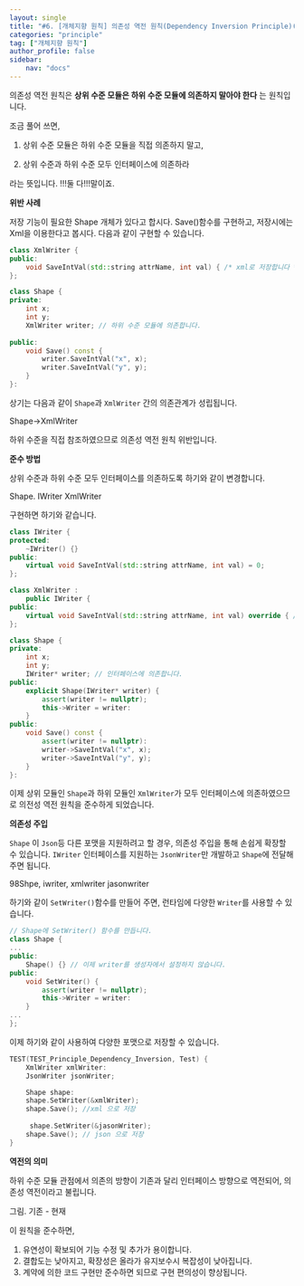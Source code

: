 ```yaml
---
layout: single
title: "#6. [개체지향 원칙] 의존성 역전 원칙(Dependency Inversion Principle)(작성중)"
categories: "principle"
tag: ["개체지향 원칙"]
author_profile: false
sidebar: 
    nav: "docs"
---
```


의존성 역전 원칙은 **상위 수준 모듈은 하위 수준 모듈에 의존하지 말아야 한다** 는 원칙입니다.

조금 풀어 쓰면,

1. 상위 수준 모듈은 하위 수준 모듈을 직접 의존하지 말고,

2. 상위 수준과 하위 수준 모두 인터페이스에 의존하라

라는 뜻입니다. !!!둘 다!!!말이죠.

**위반 사례**

저장 기능이 필요한 Shape 개체가 있다고 합시다. Save()함수를 구현하고, 저장시에는 Xml을 이용한다고 봅시다. 다음과 같이 구현할 수 있습니다.

```cpp
class XmlWriter {
public:
    void SaveIntVal(std::string attrName, int val) { /* xml로 저장합니다 */ }
};

class Shape {
private:
    int x;
    int y;
    XmlWriter writer; // 하위 수준 모듈에 의존합니다.
    
public:
    void Save() const {
        writer.SaveIntVal("x", x);
        writer.SaveIntVal("y", y);
    }
}:
```

상기는 다음과 같이 `Shape`과 `XmlWriter` 간의 의존관계가 성립됩니다.

Shape->XmlWriter

하위 수준을 직접 참조하였으므로 의존성 역전 원칙 위반입니다.

**준수 방법**

상위 수준과 하위 수준 모두 인터페이스를 의존하도록 하기와 같이 변경합니다.

Shape. IWriter XmlWriter

구현하면 하기와 같습니다.

```cpp
class IWriter {
protected:
    ~IWriter() {}
public:
    virtual void SaveIntVal(std::string attrName, int val) = 0;
};

class XmlWriter : 
    public IWriter {
public:
    virtual void SaveIntVal(std::string attrName, int val) override { /* xml로 저장합니다 */ }
};

class Shape {
private:
    int x;
    int y;
    IWriter* writer; // 인터페이스에 의존합니다.
public:
    explicit Shape(IWriter* writer) {
        assert(writer != nullptr);
        this->Writer = writer:
    }
public:
    void Save() const {
        assert(writer != nullptr):
        writer->SaveIntVal("x", x);
        writer->SaveIntVal("y", y);
    }
}:
```

이제 상위 모듈인 `Shape`과 하위 모듈인 `XmlWriter`가 모두 인터페이스에 의존하였으므로 의전성 역전 원칙을 준수하게 되었습니다.

**의존성 주입**

`Shape` 이 `Json`등 다른 포맷을 지원하려고 할 경우, 의존성 주입을 통해 손쉽게 확장할 수 있습니다. `IWriter` 인터페이스를 지원하는 `JsonWriter`만 개발하고 `Shape`에 전달해주면 됩니다.

98Shpe, iwriter, xmlwriter jasonwriter

하기와 같이 `SetWriter()`함수를 만들어 주면, 런타임에 다양한 `Writer`를 사용할 수 있습니다.

```cpp
// Shape에 SetWriter() 함수를 만듭니다.
class Shape {
...
public: 
    Shape() {} // 이제 writer를 생성자에서 설정하지 않습니다.
public:
    void SetWriter() {
        assert(writer != nullptr);
        this->Writer = writer:  
    }
...
};
```

이제 하기와 같이 사용하여 다양한 포맷으로 저장할 수 있습니다.

```cpp
TEST(TEST_Principle_Dependency_Inversion, Test) {
    XmlWriter xmlWriter:
    JsonWriter jsonWriter;

    Shape shape:
    shape.SetWriter(&xmlWriter);
    shape.Save(); //xml 으로 저장
    
     shape.SetWriter(&jasonWriter);
    shape.Save(); // json 으로 저장
}
```

**역전의 의미**

하위 수준 모듈 관점에서 의존의 방향이 기존과 달리 인터페이스 방향으로 역전되어, 의존성 역전이라고 불립니다.

그림. 기존 - 현재

이 원칙을 준수하면,

1. 유연성이 확보되어 기능 수정 및 추가가 용이합니다.
2. 결합도는 낮아지고, 확장성은 올라가 유지보수시 복잡성이 낮아집니다.
3. 계약에 의한 코드 구현만 준수하면 되므로 구현 편의성이 향상됩니다.





